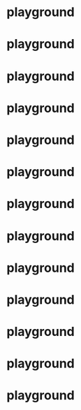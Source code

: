# playground
# playground
# playground
# playground
# playground
# playground
# playground
# playground
# playground
# playground
# playground
# playground
# playground
